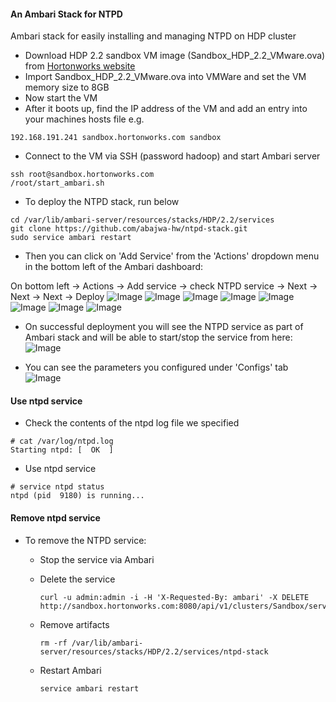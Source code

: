 #### An Ambari Stack for NTPD
Ambari stack for easily installing and managing NTPD on HDP cluster

- Download HDP 2.2 sandbox VM image (Sandbox_HDP_2.2_VMware.ova) from [Hortonworks website](http://hortonworks.com/products/hortonworks-sandbox/)
- Import Sandbox_HDP_2.2_VMware.ova into VMWare and set the VM memory size to 8GB
- Now start the VM
- After it boots up, find the IP address of the VM and add an entry into your machines hosts file e.g.
```
192.168.191.241 sandbox.hortonworks.com sandbox    
```
- Connect to the VM via SSH (password hadoop) and start Ambari server
```
ssh root@sandbox.hortonworks.com
/root/start_ambari.sh
```

- To deploy the NTPD stack, run below
```
cd /var/lib/ambari-server/resources/stacks/HDP/2.2/services
git clone https://github.com/abajwa-hw/ntpd-stack.git   
sudo service ambari restart
```
- Then you can click on 'Add Service' from the 'Actions' dropdown menu in the bottom left of the Ambari dashboard:

On bottom left -> Actions -> Add service -> check NTPD service -> Next -> Next -> Next -> Deploy
![Image](../master/screenshots/1.png?raw=true)
![Image](../master/screenshots/2.png?raw=true)
![Image](../master/screenshots/3.png?raw=true)
![Image](../master/screenshots/4.png?raw=true)
![Image](../master/screenshots/5.png?raw=true)
![Image](../master/screenshots/6.png?raw=true)
![Image](../master/screenshots/7.png?raw=true)
![Image](../master/screenshots/8.png?raw=true)

- On successful deployment you will see the NTPD service as part of Ambari stack and will be able to start/stop the service from here:
![Image](../master/screenshots/9.png?raw=true)

- You can see the parameters you configured under 'Configs' tab
![Image](../master/screenshots/10.png?raw=true)


#### Use ntpd service

- Check the contents of the ntpd log file we specified
```
# cat /var/log/ntpd.log
Starting ntpd: [  OK  ]
```

- Use ntpd service 
```
# service ntpd status
ntpd (pid  9180) is running...
``` 

#### Remove ntpd service

- To remove the NTPD service: 
  - Stop the service via Ambari
  - Delete the service
  
    ```
    curl -u admin:admin -i -H 'X-Requested-By: ambari' -X DELETE http://sandbox.hortonworks.com:8080/api/v1/clusters/Sandbox/services/NTPD
    ```
  - Remove artifacts 
  
    ```
    rm -rf /var/lib/ambari-server/resources/stacks/HDP/2.2/services/ntpd-stack
    ```
  - Restart Ambari
    ```
    service ambari restart
    ```